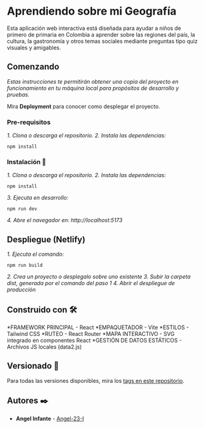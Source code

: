 # Aprendiendo sobre mi Geografía

Esta aplicación web interactiva está diseñada para ayudar a niños de primero de primaria en Colombia a aprender sobre las regiones del país, la cultura, la gastronomía y otros temas sociales mediante preguntas tipo quiz visuales y amigables.

## Comenzando 

_Estas instrucciones te permitirán obtener una copia del proyecto en funcionamiento en tu máquina local para propósitos de desarrollo y pruebas._

Mira **Deployment** para conocer como desplegar el proyecto.


### Pre-requisitos 

_1.	Clona o descarga el repositorio._
_2.	Instala las dependencias:_

```
npm install
```

### Instalación 🔧

_1.	Clona o descarga el repositorio._
_2.	Instala las dependencias:_

```
npm install
```

_3.	Ejecuta en desarrollo:_

```
npm run dev
```
_4.	Abre el navegador en: http://localhost:5173_

## Despliegue (Netlify)

_1.	Ejecuta el comando:_

```
npm run build
```
_2. Crea un proyecto o desplegalo sobre uno existente_
_3. Subir la carpeta dist, generada por el comando del paso 1_
_4. Abrir el despliegue de producción_
## Construido con 🛠️

*FRAMEWORK PRINCIPAL -	React
*EMPAQUETADOR -	Vite
*ESTILOS -	Tailwind CSS
*RUTEO -	React Router
*MAPA INTERACTIVO -	SVG integrado en componentes React
*GESTIÓN DE DATOS ESTÁTICOS -	Archivos JS locales (data2.js)


## Versionado 📌

Para todas las versiones disponibles, mira los [tags en este repositorio](https://github.com/tu/proyecto/tags).

## Autores ✒️

* **Angel Infante**  - [Angel-23-I](https://github.com/Angel-23-I)






